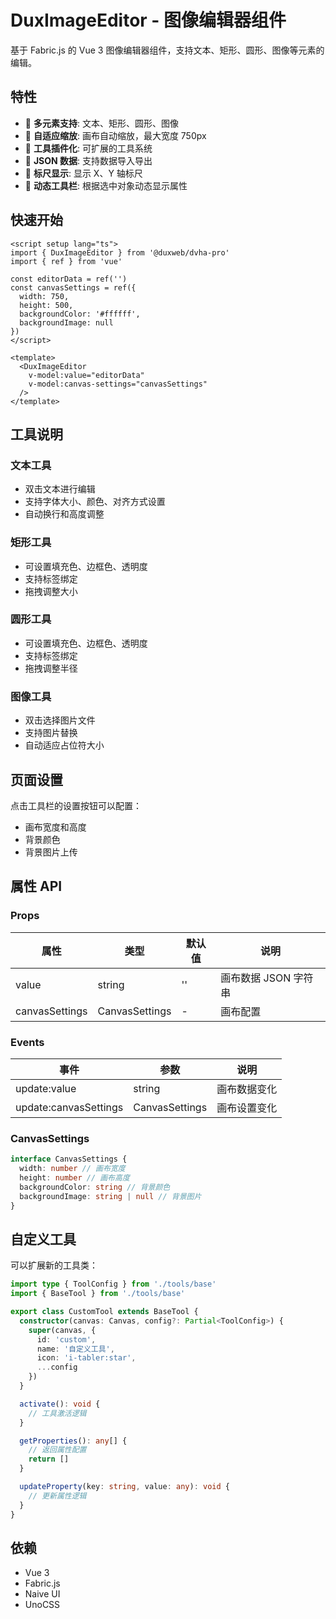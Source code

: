 # DuxImageEditor - 图像编辑器组件

基于 Fabric.js 的 Vue 3 图像编辑器组件，支持文本、矩形、圆形、图像等元素的编辑。

## 特性

- 🎨 **多元素支持**: 文本、矩形、圆形、图像
- 📏 **自适应缩放**: 画布自动缩放，最大宽度 750px
- 🔧 **工具插件化**: 可扩展的工具系统
- 💾 **JSON 数据**: 支持数据导入导出
- 📐 **标尺显示**: 显示 X、Y 轴标尺
- 🎯 **动态工具栏**: 根据选中对象动态显示属性

## 快速开始

```vue
<script setup lang="ts">
import { DuxImageEditor } from '@duxweb/dvha-pro'
import { ref } from 'vue'

const editorData = ref('')
const canvasSettings = ref({
  width: 750,
  height: 500,
  backgroundColor: '#ffffff',
  backgroundImage: null
})
</script>

<template>
  <DuxImageEditor
    v-model:value="editorData"
    v-model:canvas-settings="canvasSettings"
  />
</template>
```

## 工具说明

### 文本工具
- 双击文本进行编辑
- 支持字体大小、颜色、对齐方式设置
- 自动换行和高度调整

### 矩形工具
- 可设置填充色、边框色、透明度
- 支持标签绑定
- 拖拽调整大小

### 圆形工具
- 可设置填充色、边框色、透明度
- 支持标签绑定
- 拖拽调整半径

### 图像工具
- 双击选择图片文件
- 支持图片替换
- 自动适应占位符大小

## 页面设置

点击工具栏的设置按钮可以配置：
- 画布宽度和高度
- 背景颜色
- 背景图片上传

## 属性 API

### Props

| 属性 | 类型 | 默认值 | 说明 |
|------|------|--------|------|
| value | string | '' | 画布数据 JSON 字符串 |
| canvasSettings | CanvasSettings | - | 画布配置 |

### Events

| 事件 | 参数 | 说明 |
|------|------|------|
| update:value | string | 画布数据变化 |
| update:canvasSettings | CanvasSettings | 画布设置变化 |

### CanvasSettings

```typescript
interface CanvasSettings {
  width: number // 画布宽度
  height: number // 画布高度
  backgroundColor: string // 背景颜色
  backgroundImage: string | null // 背景图片
}
```

## 自定义工具

可以扩展新的工具类：

```typescript
import type { ToolConfig } from './tools/base'
import { BaseTool } from './tools/base'

export class CustomTool extends BaseTool {
  constructor(canvas: Canvas, config?: Partial<ToolConfig>) {
    super(canvas, {
      id: 'custom',
      name: '自定义工具',
      icon: 'i-tabler:star',
      ...config
    })
  }

  activate(): void {
    // 工具激活逻辑
  }

  getProperties(): any[] {
    // 返回属性配置
    return []
  }

  updateProperty(key: string, value: any): void {
    // 更新属性逻辑
  }
}
```

## 依赖

- Vue 3
- Fabric.js
- Naive UI
- UnoCSS
